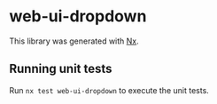 # web-ui-dropdown

This library was generated with [Nx](https://nx.dev).

## Running unit tests

Run `nx test web-ui-dropdown` to execute the unit tests.
